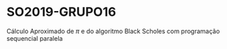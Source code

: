 # SO2019-GRUPO16
Cálculo Aproximado de $\pi$ e do algoritmo Black Scholes com programação sequencial paralela
